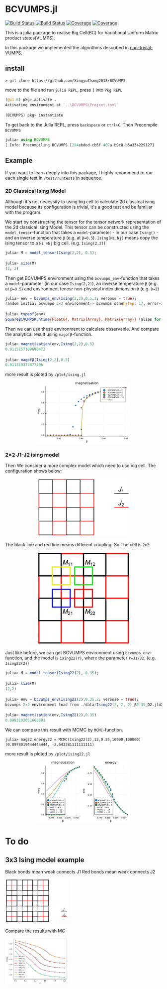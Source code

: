# BCVUMPS.jl

[![Build Status](https://travis-ci.com/XingyuZhang2018/BCVUMPS.jl.svg?branch=master)](https://travis-ci.com/XingyuZhang2018/BCVUMPS.jl)
[![Build Status](https://ci.appveyor.com/api/projects/status/github/XingyuZhang2018/BCVUMPS.jl?svg=true)](https://ci.appveyor.com/project/XingyuZhang2018/BCVUMPS-jl)
[![Coverage](https://codecov.io/gh/XingyuZhang2018/BCVUMPS.jl/branch/master/graph/badge.svg)](https://codecov.io/gh/XingyuZhang2018/BCVUMPS.jl)
[![Coverage](https://coveralls.io/repos/github/XingyuZhang2018/BCVUMPS.jl/badge.svg?branch=master)](https://coveralls.io/github/XingyuZhang2018/BCVUMPS.jl?branch=master)

This is a julia package to realise Big Cell(BC) for Variational Uniform Matrix product states(VUMPS). 

In this package we implemented the algorithms described in [non-trivial-VUMPS](https://arxiv.org/abs/2003.01142).

## install
```shell
> git clone https://github.com/XingyuZhang2018/BCVUMPS
```
move to the file and run `julia REPL`, press `]` into `Pkg REPL`
```julia
(@v1.6) pkg> activate .
Activating environment at `..\BCVUMPS\Project.toml`

(BCVUMPS) pkg> instantiate
```
To get back to the Julia REPL, press `backspace` or `ctrl+C`. Then Precompile `BCVUMPS`
```julia
julia> using BCVUMPS
[ Info: Precompiling BCVUMPS [284ebded-cb5f-402a-b9c8-b6a334229127]
```
## Example
If you want to learn deeply into this package, I highly recommend to run each single test in `/test/runtests` in sequence.

### 2D Classical Ising Model
Although it's not necessity to using big cell to calculate 2d classical ising model because its configuration is trivial, it's a good test and be familiar with the program.

We start by constructing the tensor for the tensor network representation of the 2d classical Ising Model.
This tensor can be constructed using the `model_tensor`-function that takes a `model`-parameter - in our case `Ising()` - and an inverse temperature `β` (e.g. at `β=0.5`). `Ising(Ni,Nj)` means copy the ising tensor to a `Ni ×Nj` big cell. (e.g. `Ising(2,2)`)
```julia
julia> M = model_tensor(Ising(2,2), 0.5);

julia> size(M)
(2, 2)
```
Then get BCVUMPS environment using the `bcvumps_env`-function that takes a `model`-parameter (in our case `Ising(2,2)`), an inverse temperature `β` (e.g. at `β=0.5`) and environment tenosr non-physical index dimension `D` (e.g. `D=2`)
```julia
julia> env = bcvumps_env(Ising(2,2),0.5,2; verbose = true);
random initial bcvumps 2×2 environment-> bcvumps done@step: 17, error=2.5299146055872387e-11

julia> typeof(env)
SquareBCVUMPSRuntime{Float64, Matrix{Array}, Matrix{Array}} (alias for BCVUMPSRuntime{SquareLattice, Float64, 4, Array{Array, 2}, Array{Array, 2}})
```
Then we can use these environment to calculate observable. And compare the analytical result using `magofβ`-function.
```julia
julia> magnetisation(env,Ising(2,2),0.5)
0.9115157109690473

julia> magofβ(Ising(2,2),0.5)
0.911319377877496
```
more result is ploted by `/plot/ising.jl`
<div align="center"><img src="./plot/2Disingmag.svg" width="300px" alt="2Disingmag" div></div>

### 2×2 J1-J2 ising model
Then We consider a more complex model which need to use big cell. The configuration shows below:
 <div align="center"><img src="./figure/J1-J2-2x2.png" width="300px" alt="2Disingmag" div></div>

 The black line and red line means different coupling. So The cell is `2×2`:
  <div align="center"><img src="./figure/4M.png" width="300px" alt="2Disingmag" div></div>

Just like before, we can get BCVUMPS environment using `bcvumps_env`-function, and the model is `ising22(r)`, where the parameter `r=J1/J2`. (e.g. `Ising22(2)`)
```julia
julia> M = model_tensor(Ising22(2), 0.35);

julia> size(M)
(2,2)

julia> env = bcvumps_env(Ising22(2),0.35,2; verbose = true);
bcvumps 2×2 environment load from ./data/Ising22(2, 2, 2)_β0.35_D2.jld2 -> bcvumps done@step: 20, error=4.866624267867332e-11

julia> magnetisation(env,Ising22(2),0.35)
0.8983102051668891
```
We can compare this result with MCMC by `MCMC`-function.
```
julia> mag22,energy22 = MCMC(Ising22(2),12,0.35,10000,100000)
(0.8978019444444444, -2.643381111111111)
```
more result is ploted by `/plot/ising22.jl`
<div align="center"><img src="./plot/Ising22(2, 2, 2).svg" width="300px" alt="2Disingmag" div></div>

# To do
## 3x3 Ising model example
Black bonds mean weak connects J1
Red bonds mean weak connects J2

<img src="figure/1.png" width="40%">

Compare the results with MC

<img src="plot/3x3.png" width="40%">
